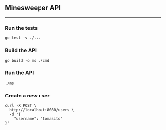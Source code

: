 ## Minesweeper API
------------------------------------------------------------

### Run the tests
```shell script
go test -v ./...
```

### Build the API
```shell script
go build -o ms ./cmd
```

### Run the API
```shell script
./ms
```

### Create a new user
```shell script
curl -X POST \
  http://localhost:8080/users \
  -d '{
	"username": "tomasito"
}'
```